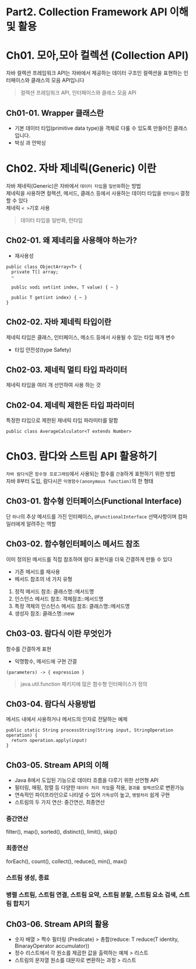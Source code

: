# Part2. Collection Framework API 이해 및 활용
# Ch01. 모아,모아 컬렉션 (Collection API)
자바 컬렉션 프레임워크 API는 자바에서 제공하는 데이터 구조인 컬렉션을 표현하는 인터페이스와 클래스의 모음 API입니다
> 컬렉션 프레임워크 API, 인터페이스와 클래스 모음 API

## Ch01-01. Wrapper 클래스란
- 기본 데이터 타입(primitive data type)을 객체로 다룰 수 있도록 만들어진 클래스입니다.
- 박싱 과 언박싱


# Ch02. 자바 제네릭(Generic) 이란
자바 제네릭(Generic)은 자바에서 `데이터 타입`을 `일반화`하는 방법  
제네릭을 사용하면 컬렉션, 메서드, 클래스 등에서 사용하는 데이터 타입을 `런타임시` 결정할 수 있다  
제네릭 `< >`기호 사용
> 데이터 타입을 일반화, 런타임

## Ch02-01. 왜 제네리을 사용해야 하는가?
- 재사용성
```
public class ObjectArray<T> {
  private T[] array;
  ~

  public vodi set(int index, T value) { ~ }

  public T get(int index) { ~ }
}
```
## Ch02-02. 자바 제네릭 타입이란
제네릭 타입은 클래스, 인터페이스, 메소드 등에서 사용될 수 있는 타입 매개 변수
- 타입 안전성(type Safety)

## Ch02-03. 제네릭 멀티 타입 파라미터
제네릭 타입을 여러 개 선언하여 사용 하는 것

## Ch02-04. 제네릭 제한돈 타입 파라미터
특정한 타입으로 제한된 제네릭 타입 파라미터를 말함
```
public class AverageCalculator<T extends Number>
```

# Ch03. 람다와 스트림 API 활용하기
`자바 람다식`은 `함수형 프로그래밍`에서 사용되는 함수를 `간결`하게 표현하기 위한 방법  
자바 8부터 도입, 람다시은 `익명함수(anonymous function)`의 한 형태

## Ch03-01. 함수형 인터페이스(Functional Interface)
단 `하나`의 추상 메서드를 가진 인터페이스, `@FunctionalInterface` 선택사항이며 컴파일러에게 알려주는 역할

## Ch03-02. 함수형인터페이스 메서드 참조
이미 정의된 메서드를 직접 참조하여 람다 표현식을 더욱 간결하게 만들 수 있다
- 기존 메서드를 재사용
- 메서드 참조의 네 가지 유형
1. 정적 메서드 참조: 클래스명::메서드명
2. 인스턴스 메서드 참조: 객체잠조::메서드명
3. 특정 객체의 인스턴스 메서드 참조: 클래스명::메서드명
4. 생성자 참조: 클래스명::new

## Ch03-03. 람다식 이란 무엇인가
함수를 간결하게 표현
- 익명함수, 메서드에 구현 간결
```
(parameters) -> { expression }
```
> java.util.function 패키지에 많은 함수형 인터페이스가 정의

## Ch03-04. 람다식 사용방법
메서드 내에서 사용하거나 메서드의 인자로 전달하는 예제
```
public static String processString(String input, StringOperation operation) {
  return operation.apply(input)
}
```

## Ch03-05. Stream API의 이해
- Java 8에서 도입된 기능으로 데이터 흐름을 다루기 위한 선언형 API
- 필터링, 매핑, 정렬 등 다양한 `데이터 처리 작업`을 적용, `결과를 컬렉션`으로 변환가능
- 연속적인 파이프라인으로 나타낼 수 있어 `가독성`이 높고, `병렬처리` 쉽게 구현
- 스트림의 두 가지 연산: 중간연산, 최종연산
### 중간연산 
filter(), map(), sorted(), distinct(), limit(), skip()
### 최종연산
forEach(), count(), collect(), reduce(), min(), max()
### 스트림 생성, 종료
### 병렬 스트림, 스트림 연결, 스트림 요약, 스트림 분할, 스트림 요소 검색, 스트림 합치기

## Ch03-06. Stream API의 활용
- 숫자 배열 > 짝수 필터링 (Predicate) > 총합(reduce: T reduce(T identity, BinarayOperator<T> accumulator))
- 정수 리스트에서 각 원소를 제곱한 값을 출력하는 예제 > 리스트
- 스트림의 문자열 원소를 대문자로 변환하는 과정 > 리스트
